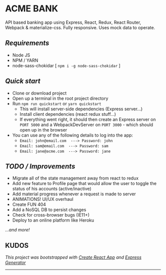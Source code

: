 # **ACME BANK** 
API based banking app using Express, React, Redux, React Router, Webpack & materialize-css.
Fully responsive. Uses mock data to operate.

## _Requirements_
- Node JS
- NPM / YARN
- node-sass-chokidar [ `npm i -g node-sass-chokidar` ]

## _Quick start_
- Clone or download project
- Open up a terminal in the root project directory
- Run `npm run quickstart` or `yarn quickstart`
   - This will install server-side dependencies (Express server...)
   - Install client dependencies (react redux stuff...)
   - If everything went right, it should then create an Express server on `PORT 5000` and a WebpackDevServer on `PORT 3000` - which should open up in the browser
- You can use any of the following details to log into the app:
    - `Email: john@email.com  ---> Password: john`
    - `Email: sam@email.com  ---> Password: sam`
    - `Email: jane@acme.com  ---> Password: jane`

## _TODO / Improvements_
- Migrate all of the state management away from react to redux
- Add new feature to Profile page that would allow the user to toggle the status of his accounts (active/inactive)
- Add material progress whenever a request is made to server
- ANIMATIONS! UI/UX overhaul
- Create FUN 404
- Add a NoSQL DB to persist changes
- Check for cross-browser bugs (IE11+)
- Deploy to an online platform like Heroku

_...and more!_


 KUDOS
--------------------------------------------------------------------
_This project was bootstrapped with [Create React App](https://github.com/facebookincubator/create-react-app) and [Express Generator](https://github.com/expressjs/generator)_

---------------------------------------------------------------------
